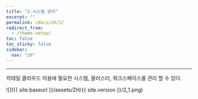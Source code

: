 ```yaml
---
title: "2.시스템 관리"
excerpt: ""
permalink: /docs/zh/2/
redirect_from:
  - /theme-setup/
toc: false
toc_sticky: false
sidebar:
  nav: "zh"
---
```


---
칵테일 클라우드 이용에 필요한 시스템, 클러스터, 워크스페이스를 관리 할 수 있다.

![]({{ site.baseurl }}/assets/ZH/{{ site.version }}/2_1.png)
